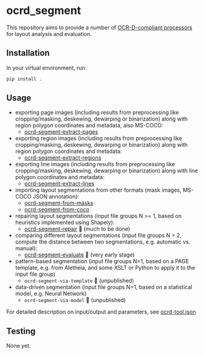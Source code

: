 # ocrd_segment

This repository aims to provide a number of [OCR-D-compliant processors](https://ocr-d.github.io/cli) for layout analysis and evaluation.

## Installation

In your virtual environment, run:
```bash
pip install .
```

## Usage

  - exporting page images (including results from preprocessing like cropping/masking, deskewing, dewarping or binarization) along with region polygon coordinates and metadata, also MS-COCO:
    - [ocrd-segment-extract-pages](ocrd_segment/extract_pages.py)
  - exporting region images (including results from preprocessing like cropping/masking, deskewing, dewarping or binarization) along with region polygon coordinates and metadata:
    - [ocrd-segment-extract-regions](ocrd_segment/extract_regions.py)
  - exporting line images (including results from preprocessing like cropping/masking, deskewing, dewarping or binarization) along with line polygon coordinates and metadata:
    - [ocrd-segment-extract-lines](ocrd_segment/extract_lines.py)
  - importing layout segmentations from other formats (mask images, MS-COCO JSON annotation):
    - [ocrd-segment-from-masks](ocrd_segment/import_image_segmentation.py)
    - [ocrd-segment-from-coco](ocrd_segment/import_coco_segmentation.py)
  - repairing layout segmentations (input file groups N >= 1, based on heuristics implemented using Shapely):
    - [ocrd-segment-repair](ocrd_segment/repair.py) :construction: (much to be done)
  - comparing different layout segmentations (input file groups N = 2, compute the distance between two segmentations, e.g. automatic vs. manual):
    - [ocrd-segment-evaluate](ocrd_segment/evaluate.py) :construction: (very early stage)
  - pattern-based segmentation (input file groups N=1, based on a PAGE template, e.g. from Aletheia, and some XSLT or Python to apply it to the input file group)
    - `ocrd-segment-via-template` :construction: (unpublished)
  - data-driven segmentation (input file groups N=1, based on a statistical model, e.g. Neural Network)  
    - `ocrd-segment-via-model` :construction: (unpublished)

For detailed description on input/output and parameters, see [ocrd-tool.json](ocrd_segment/ocrd-tool.json)

## Testing

None yet.
